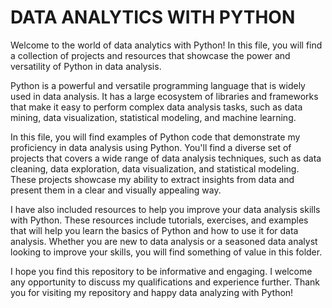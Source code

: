 # DATA ANALYTICS WITH PYTHON

Welcome to the world of data analytics with Python! In this file, you will find a collection of projects and resources that showcase the power and versatility of Python in data analysis.

Python is a powerful and versatile programming language that is widely used in data analysis. It has a large ecosystem of libraries and frameworks that make it easy to perform complex data analysis tasks, such as data mining, data visualization, statistical modeling, and machine learning.

In this file, you will find examples of Python code that demonstrate my proficiency in data analysis using Python. You'll find a diverse set of projects that covers a wide range of data analysis techniques, such as data cleaning, data exploration, data visualization, and statistical modeling. These projects showcase my ability to extract insights from data and present them in a clear and visually appealing way.

I have also included resources to help you improve your data analysis skills with Python. These resources include tutorials, exercises, and examples that will help you learn the basics of Python and how to use it for data analysis. Whether you are new to data analysis or a seasoned data analyst looking to improve your skills, you will find something of value in this folder.

I hope you find this repository to be informative and engaging. I welcome any opportunity to discuss my qualifications and experience further. Thank you for visiting my repository and happy data analyzing with Python!




